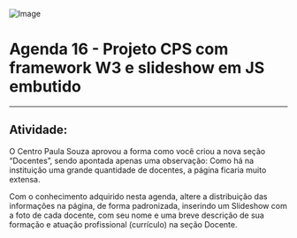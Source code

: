 ![Image](https://github.com/user-attachments/assets/c14fb8b5-c9e4-4e53-9874-a79454add8d4)

# Agenda 16 - Projeto CPS com framework W3 e slideshow em JS embutido 

<hr>

## Atividade:

O Centro Paula Souza aprovou a forma como você criou a nova seção “Docentes”, sendo apontada apenas uma observação: Como há na instituição uma grande quantidade de docentes, a página ficaria muito extensa.

Com o conhecimento adquirido nesta agenda, altere a distribuição das informações na página, de forma padronizada, inserindo um Slideshow com a foto de cada docente, com seu nome e uma breve descrição de sua formação e atuação profissional (currículo) na seção Docente.
